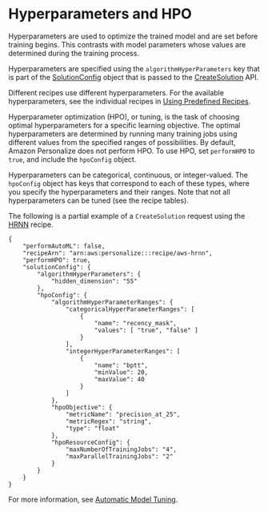 # Hyperparameters and HPO<a name="customizing-solution-config-hpo"></a>

Hyperparameters are used to optimize the trained model and are set before training begins\. This contrasts with model parameters whose values are determined during the training process\.

Hyperparameters are specified using the `algorithmHyperParameters` key that is part of the [SolutionConfig](API_SolutionConfig.md) object that is passed to the [CreateSolution](API_CreateSolution.md) API\.

Different recipes use different hyperparameters\. For the available hyperparameters, see the individual recipes in [Using Predefined Recipes](working-with-predefined-recipes.md)\.

Hyperparameter optimization \(HPO\), or tuning, is the task of choosing optimal hyperparameters for a specific learning objective\. The optimal hyperparameters are determined by running many training jobs using different values from the specified ranges of possibilities\. By default, Amazon Personalize does not perform HPO\. To use HPO, set `performHPO` to `true`, and include the `hpoConfig` object\.

Hyperparameters can be categorical, continuous, or integer\-valued\. The `hpoConfig` object has keys that correspond to each of these types, where you specify the hyperparameters and their ranges\. Note that not all hyperparameters can be tuned \(see the recipe tables\)\.

The following is a partial example of a `CreateSolution` request using the [HRNN](native-recipe-hrnn.md) recipe\.

```
{
    "performAutoML": false,
    "recipeArn": "arn:aws:personalize:::recipe/aws-hrnn",
    "performHPO": true,
    "solutionConfig": {
        "algorithmHyperParameters": {
            "hidden_dimension": "55"
        },
        "hpoConfig": {
            "algorithmHyperParameterRanges": {
                "categoricalHyperParameterRanges": [
                    {
                        "name": "recency_mask",
                        "values": [ "true", "false" ]
                    }
                ],
                "integerHyperParameterRanges": [
                    {
                        "name": "bptt",
                        "minValue": 20,
                        "maxValue": 40
                    }
                ]
            },
            "hpoObjective": {
                "metricName": "precision_at_25",
                "metricRegex": "string",
                "type": "float"
            },
            "hpoResourceConfig": {
                "maxNumberOfTrainingJobs": "4",
                "maxParallelTrainingJobs": "2"
            }
        }
    }
}
```

For more information, see [Automatic Model Tuning](https://docs.aws.amazon.com/sagemaker/latest/dg/automatic-model-tuning.html)\.